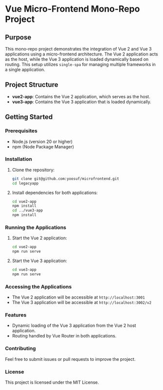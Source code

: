 # Vue Micro-Frontend Mono-Repo Project

## Purpose
This mono-repo project demonstrates the integration of Vue 2 and Vue 3 applications using a micro-frontend architecture. The Vue 2 application acts as the host, while the Vue 3 application is loaded dynamically based on routing. This setup utilizes `single-spa` for managing multiple frameworks in a single application.

## Project Structure
- **vue2-app**: Contains the Vue 2 application, which serves as the host.
- **vue3-app**: Contains the Vue 3 application that is loaded dynamically.

## Getting Started

### Prerequisites
- Node.js (version 20 or higher)
- npm (Node Package Manager)

### Installation
1. Clone the repository:
   ```bash
   git clone git@github.com:yoosuf/microfrontend.git
   cd legacyapp
   ```
2. Install dependencies for both applications:
   ```bash
   cd vue2-app
   npm install
   cd ../vue3-app
   npm install
   ```

### Running the Applications
1. Start the Vue 2 application:
   ```bash
   cd vue2-app
   npm run serve
   ```
2. Start the Vue 3 application:
   ```bash
   cd vue3-app
   npm run serve
   ```

### Accessing the Applications
- The Vue 2 application will be accessible at `http://localhost:3001`
- The Vue 3 application will be accessible at `http://localhost:3002/v2`

### Features
- Dynamic loading of the Vue 3 application from the Vue 2 host application.
- Routing handled by Vue Router in both applications.

### Contributing
Feel free to submit issues or pull requests to improve the project.

### License
This project is licensed under the MIT License.
